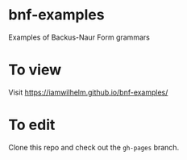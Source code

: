 # bnf-examples

Examples of Backus-Naur Form grammars

# To view

Visit https://iamwilhelm.github.io/bnf-examples/

# To edit

Clone this repo and check out the `gh-pages` branch.
